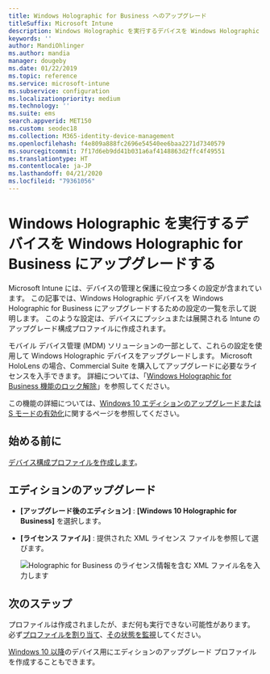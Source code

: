 ```yaml
---
title: Windows Holographic for Business へのアップグレード
titleSuffix: Microsoft Intune
description: Windows Holographic を実行するデバイスを Windows Holographic for Business にアップグレードする方法について説明します
keywords: ''
author: MandiOhlinger
ms.author: mandia
manager: dougeby
ms.date: 01/22/2019
ms.topic: reference
ms.service: microsoft-intune
ms.subservice: configuration
ms.localizationpriority: medium
ms.technology: ''
ms.suite: ems
search.appverid: MET150
ms.custom: seodec18
ms.collection: M365-identity-device-management
ms.openlocfilehash: f4e809a888fc2696e54540ee6baa2271d7340579
ms.sourcegitcommit: 7f17d6eb9dd41b031a6af4148863d2ffc4f49551
ms.translationtype: HT
ms.contentlocale: ja-JP
ms.lasthandoff: 04/21/2020
ms.locfileid: "79361056"
---
```

# <a name="upgrade-devices-running-windows-holographic-to-windows-holographic-for-business"></a>Windows Holographic を実行するデバイスを Windows Holographic for Business にアップグレードする

Microsoft Intune には、デバイスの管理と保護に役立つ多くの設定が含まれています。 この記事では、Windows Holographic デバイスを Windows Holographic for Business にアップグレードするための設定の一覧を示して説明します。 このような設定は、デバイスにプッシュまたは展開される Intune のアップグレード構成プロファイルに作成されます。

モバイル デバイス管理 (MDM) ソリューションの一部として、これらの設定を使用して Windows Holographic デバイスをアップグレードします。 Microsoft HoloLens の場合、Commercial Suite を購入してアップグレードに必要なライセンスを入手できます。 詳細については、「[Windows Holographic for Business 機能のロック解除](https://docs.microsoft.com/hololens/hololens1-upgrade-enterprise)」を参照してください。

この機能の詳細については、[Windows 10 エディションのアップグレードまたは S モードの有効化](edition-upgrade-configure-windows-10.md)に関するページを参照してください。

## <a name="before-you-begin"></a>始める前に

[デバイス構成プロファイルを作成します](edition-upgrade-configure-windows-10.md#create-the-profile)。

## <a name="edition-upgrade"></a>エディションのアップグレード

- **[アップグレード後のエディション]** : **[Windows 10 Holographic for Business]** を選択します。
- **[ライセンス ファイル]** : 提供された XML ライセンス ファイルを参照して選びます。

  ![Holographic for Business のライセンス情報を含む XML ファイル名を入力します](./media/holographic-upgrade/Holographic-edition-upgrade.png)
 
## <a name="next-steps"></a>次のステップ

プロファイルは作成されましたが、まだ何も実行できない可能性があります。 必ず[プロファイルを割り当て](device-profile-assign.md)、[その状態を監視](device-profile-monitor.md)してください。

[Windows 10 以降](edition-upgrade-windows-settings.md)のデバイス用にエディションのアップグレード プロファイルを作成することもできます。
